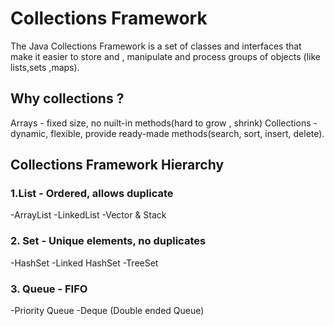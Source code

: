 # Collections Framework
The Java Collections Framework is a set of classes and interfaces that make it easier to store and , manipulate and process groups of objects (like lists,sets ,maps).

## Why collections ?

Arrays - fixed size, no nuilt-in methods(hard to grow , shrink)
Collections - dynamic, flexible, provide ready-made methods(search, sort, insert, delete).

## Collections Framework Hierarchy

### 1.List - Ordered, allows duplicate
-ArrayList
-LinkedList
-Vector & Stack

### 2. Set - Unique elements, no duplicates
-HashSet
-Linked HashSet
-TreeSet

### 3. Queue - FIFO
-Priority Queue
-Deque (Double ended Queue)
